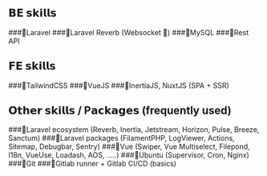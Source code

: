 ## 𝗕𝗘 𝘀𝗸𝗶𝗹𝗹𝘀
###🔺Laravel
###🔺Laravel Reverb (Websocket 📡)
###🔺MySQL
###🔺Rest API

## 𝗙𝗘 𝘀𝗸𝗶𝗹𝗹𝘀
###🔺TailwindCSS
###🔺VueJS
###🔺InertiaJS, NuxtJS (SPA + SSR)

## 𝗢𝘁𝗵𝗲𝗿 𝘀𝗸𝗶𝗹𝗹𝘀 / P𝗮𝗰𝗸𝗮𝗴𝗲𝘀 (frequently used)
###🔺Laravel ecosystem (Reverb, Inertia, Jetstream, Horizon, Pulse, Breeze, Sanctum)
###🔺Laravel packages (FilamentPHP, LogViewer, Actions, Sitemap, Debugbar, Sentry)
###🔺Vue (Swiper, Vue Multiselect, Filepond, I18n, VueUse, Loadash, AOS, .....)
###🔺Ubuntu (Supervisor, Cron, Nginx)
###🔺Git
###🔺Gitlab runner + Gitlab CI/CD (basics)

<!--
**BubakVOE/BubakVOE** is a ✨ _special_ ✨ repository because its `README.md` (this file) appears on your GitHub profile.

Here are some ideas to get you started:

- 🔭 I’m currently working on ...
- 🌱 I’m currently learning ...
- 👯 I’m looking to collaborate on ...
- 🤔 I’m looking for help with ...
- 💬 Ask me about ...
- 📫 How to reach me: ...
- 😄 Pronouns: ...
- ⚡ Fun fact: ...
-->
